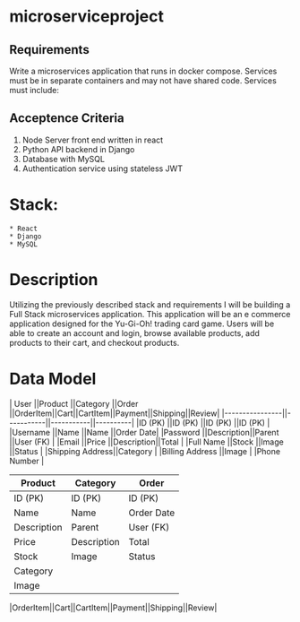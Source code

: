 # microserviceproject
## Requirements
Write a microservices application that runs in docker compose. Services must be in separate containers and may not have shared code. Services must include:

## Acceptence Criteria
1. Node Server front end written in react
2. Python API backend in Django
3. Database with MySQL
4. Authentication service using stateless JWT

# Stack:
    * React
    * Django
    * MySQL

# Description
Utilizing the previously described stack and requirements I will be building a Full Stack microservices application. This application will be an e commerce application designed for the Yu-Gi-Oh! trading card game. Users will be able to create an account and login, browse available products, add products to their cart, and checkout products. 

# Data Model
| User           ||Product    ||Category   ||Order     ||OrderItem||Cart||CartItem||Payment||Shipping||Review|
|----------------||-----------||-----------||----------|
|ID (PK)         ||ID (PK)    ||ID (PK)    ||ID (PK)   |
|Username        ||Name       ||Name       ||Order Date|
|Password        ||Description||Parent     ||User (FK) |
|Email           ||Price      ||Description||Total     |
|Full Name       ||Stock      ||Image      ||Status    |
|Shipping Address||Category   |
|Billing Address ||Image      |
|Phone Number    |

|Product    |Category   |Order     |
|-----------|-----------|----------|
|ID (PK)    |ID (PK)    |ID (PK)   |
|Name       |Name       |Order Date|
|Description|Parent     |User (FK) |
|Price      |Description|Total     |
|Stock      |Image      |Status    |
|Category   |
|Image      |

|OrderItem||Cart||CartItem||Payment||Shipping||Review|